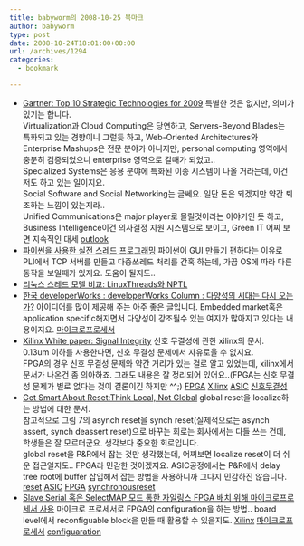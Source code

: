 ```yaml
---
title: babyworm의 2008-10-25 북마크
author: babyworm
type: post
date: 2008-10-24T18:01:00+00:00
url: /archives/1294
categories:
  - bookmark

---
```

<div class="blog-margarin-posts">
  <ul>
    <li class="blog-margarin-post blog-margarin-odd">
      <a href="http://www.govtech.com/gt/421371?id=421371&#038;topic=290174&#038;full=1&#038;story_pg=1" class="blog-margarin-link"><font class="blog-margarin-link-text">Gartner: Top 10 Strategic Technologies for 2009</font></a><span class="blog-margarin-note"> 특별한 것은 없지만, 의미가 있기는 합니다.<br /> Virtualization과 Cloud Computing은 당연하고, Servers-Beyond Blades는 특화되고 있는 경향이니 그럴듯 하고, Web-Oriented Architectures와 Enterprise Mashups은 전문 분야가 아니지만, personal computing 영역에서 충분히 검증되었으니 enterprise 영역으로 갈때가 되었고..<br /> Specialized Systems은 응용 분야에 특화된 이종 시스템이 나올 거라는데, 이건 저도 하고 있는 일이지요.<br /> Social Software and Social Networking는 글쎄요. 일단 돈은 되겠지만 약간 퇴조하는 느낌이 있는지라..<br /> Unified Communications은 major player로 몰릴것이라는 이야기인 듯 하고, Business Intelligence이건 의사결정 지원 시스템으로 보이고, Green IT 어찌 보면 지속적인 대세</span> <a href="http://mar.gar.in/babyworm/outlook" class="blog-margarin-tag"><font class="blog-margarin-tag-text">outlook</font></a>
    </li>
    <li class="blog-margarin-post blog-margarin-even">
      <a href="http://www.ibm.com/developerworks/kr/library/au-threadingpython" class="blog-margarin-link"><font class="blog-margarin-link-text">파이썬을 사용한 실전 스레드 프로그래밍</font></a><span class="blog-margarin-note"> 파이썬이 GUI 만들기 편하다는 이유로 PLI에서 TCP 서버를 만들고 다중쓰레드 처리를 간혹 하는데, 가끔 OS에 따라 다른 동작을 보일때가 있지요. 도움이 될지도..</span>
    </li>
    <li class="blog-margarin-post blog-margarin-odd">
      <a href="http://www.ibm.com/developerworks/kr/library/l-threading.html" class="blog-margarin-link"><font class="blog-margarin-link-text">리눅스 스레드 모델 비교: LinuxThreads와 NPTL</font></a><span class="blog-margarin-note"> </span>
    </li>
    <li class="blog-margarin-post blog-margarin-even">
      <a href="http://www.ibm.com/developerworks/kr/library/dwclm/20081014" class="blog-margarin-link"><font class="blog-margarin-link-text">한국 developerWorks : developerWorks Column : 다양성의 시대는 다시 오는가?</font></a><span class="blog-margarin-note"> 아이디어를 많이 제공해 주는 아주 좋은 글입니다. Embedded market혹은 application specific해지면서 다양성이 강조될수 있는 여지가 많아지고 있다는 내용이지요. </span> <a href="http://mar.gar.in/babyworm/%EB%A7%88%EC%9D%B4%ED%81%AC%EB%A1%9C%ED%94%84%EB%A1%9C%EC%84%B8%EC%84%9C" class="blog-margarin-tag"><font class="blog-margarin-tag-text">마이크로프로세서</font></a>
    </li>
    <li class="blog-margarin-post blog-margarin-odd">
      <a href="http://www.eetkorea.com/STATIC/PDF/200810/EEKOL_2008OCT21_ACC_EDA_PL_AN_02.pdf?SOURCES=DOWNLOAD" class="blog-margarin-link"><font class="blog-margarin-link-text">Xilinx White paper: Signal Integrity</font></a><span class="blog-margarin-note"> 신호 무결성에 관한 xilinx의 문서.<br /> 0.13um 이하를 사용한다면, 신호 무결성 문제에서 자유로울 수 없지요.<br /> FPGA의 경우 신호 무결성 문제와 약간 거리가 있는 걸로 알고 있었는데, xilinx에서 문서가 나온건 좀 의아하죠. 그래도 내용은 잘 정리되어 있어요..(FPGA는 신호 무결성 문제가 별로 없다는 것이 결론이긴 하지만 ^^;)</span> <a href="http://mar.gar.in/babyworm/FPGA" class="blog-margarin-tag"><font class="blog-margarin-tag-text">FPGA</font></a> <a href="http://mar.gar.in/babyworm/Xilinx" class="blog-margarin-tag"><font class="blog-margarin-tag-text">Xilinx</font></a> <a href="http://mar.gar.in/babyworm/ASIC" class="blog-margarin-tag"><font class="blog-margarin-tag-text">ASIC</font></a> <a href="http://mar.gar.in/babyworm/%EC%8B%A0%ED%98%B8%EB%AC%B4%EA%B2%B0%EC%84%B1" class="blog-margarin-tag"><font class="blog-margarin-tag-text">신호무결성</font></a>
    </li>
    <li class="blog-margarin-post blog-margarin-even">
      <a href="http://www.eetkorea.com/STATIC/PDF/200810/EEKOL_2008OCT20_PL_EMS_AN_03.pdf?SOURCES=DOWNLOAD" class="blog-margarin-link"><font class="blog-margarin-link-text">Get Smart About Reset:Think Local, Not Global</font></a><span class="blog-margarin-note"> global reset을 localize하는 방법에 대한 문서.<br /> 참고적으로 그림 7의 asynch reset을 synch reset(실제적으로는 asynch assert, synch deassert reset)으로 바꾸는 회로는 회사에서는 다들 쓰는 건데, 학생들은 잘 모르더군요. 생각보다 중요한 회로입니다.<br /> global reset을 P&R에서 잡는 것만 생각했는데, 어찌보면 localize reset이 더 쉬운 접근일지도.. FPGA라 민감한 것이겠지요. ASIC공정에서는 P&R에서 delay tree root에 buffer 삽입해서 잡는 방법을 사용하니까 그다지 민감하진 않습니다.</span> <a href="http://mar.gar.in/babyworm/reset" class="blog-margarin-tag"><font class="blog-margarin-tag-text">reset</font></a> <a href="http://mar.gar.in/babyworm/ASIC" class="blog-margarin-tag"><font class="blog-margarin-tag-text">ASIC</font></a> <a href="http://mar.gar.in/babyworm/FPGA" class="blog-margarin-tag"><font class="blog-margarin-tag-text">FPGA</font></a> <a href="http://mar.gar.in/babyworm/synchronousreset" class="blog-margarin-tag"><font class="blog-margarin-tag-text">synchronousreset</font></a>
    </li>
    <li class="blog-margarin-post blog-margarin-odd">
      <a href="http://www.eetkorea.com/STATIC/PDF/200810/EEKOL_2008OCT20_PL_EMS_AN_02.pdf?SOURCES=DOWNLOAD" class="blog-margarin-link"><font class="blog-margarin-link-text">Slave Serial 혹은 SelectMAP 모드 통한 자일링스 FPGA 배치 위해 마이크로프로세서 사용</font></a><span class="blog-margarin-note"> 마이크로 프로세서로 FPGA의 configuration을 하는 방법.. board level에서 reconfiguable block을 만들 때 활용할 수 있을지도. </span> <a href="http://mar.gar.in/babyworm/Xilinx" class="blog-margarin-tag"><font class="blog-margarin-tag-text">Xilinx</font></a> <a href="http://mar.gar.in/babyworm/%EB%A7%88%EC%9D%B4%ED%81%AC%EB%A1%9C%ED%94%84%EB%A1%9C%EC%84%B8%EC%84%9C" class="blog-margarin-tag"><font class="blog-margarin-tag-text">마이크로프로세서</font></a> <a href="http://mar.gar.in/babyworm/configuaration" class="blog-margarin-tag"><font class="blog-margarin-tag-text">configuaration</font></a>
    </li>
  </ul>
</div>